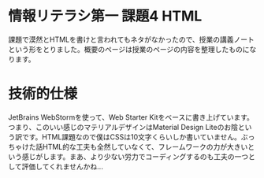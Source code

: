# 情報リテラシ第一 課題4 HTML
課題で漠然とHTMLを書けと言われてもネタがなかったので、授業の講義ノートという形をとりました。概要のページは授業のページの内容を整理したものになります。

# 技術的仕様
JetBrains WebStormを使って、Web Starter Kitをベースに書き上げています。つまり、このいい感じのマテリアルデザインはMaterial Design Liteのお陰という訳です。HTML課題なので僕はCSSは10文字くらいしか書いていません。ぶっちゃけた話HTML的な工夫も全然していなくて、フレームワークの力が大きいという感じがします。まあ、より少ない労力でコーディングするのも工夫の一つとして評価してくれませんかね...
